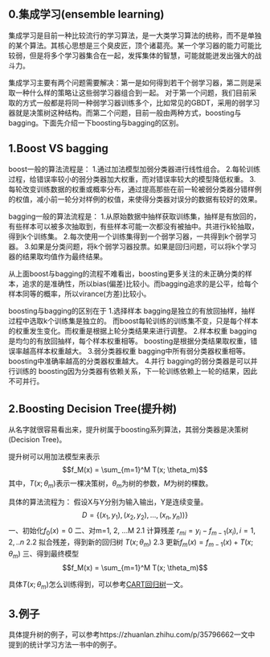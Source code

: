 ## 0.集成学习(ensemble learning)
集成学习是目前一种比较流行的学习算法，是一大类学习算法的统称，而不是单独的某个算法。其核心思想是三个臭皮匠，顶个诸葛亮。某一个学习器的能力可能比较弱，但是将多个学习器集合在一起，发挥集体的智慧，可能就能迸发出强大的战斗力。

集成学习主要有两个问题需要解决：第一是如何得到若干个弱学习器，第二则是采取一种什么样的策略让这些弱学习器组合到一起。
对于第一个问题，我们目前采取的方式一般都是将同一种弱学习器训练多个，比如常见的GBDT，采用的弱学习器就是决策树这种结构。而第二个问题，目前一般由两种方式，boosting与bagging。下面先介绍一下boosting与bagging的区别。

## 1.Boost VS bagging

boost一般的算法流程是：
1.通过加法模型加弱分类器进行线性组合。
2.每轮训练过程，给错误率较小的弱分类器加大权重，而对错误率较大的模型降低权重。
3.每轮改变训练数据的权重或概率分布，通过提高那些在前一轮被弱分类器分错样例的权值，减小前一轮分对样例的权值，来使得分类器对误分的数据有较好的效果。

bagging一般的算法流程是：
1.从原始数据中抽样获取训练集，抽样是有放回的，有些样本可以被多次抽取到，有些样本可能一次都没有被抽中。共进行k轮抽取，得到k个训练集。
2.每次使用一个训练集得到一个弱学习器，一共得到k个弱学习器。
3.如果是分类问题，将k个弱学习器投票。如果是回归问题，可以将k个学习器的结果取均值作为最终结果。

从上面boost与bagging的流程不难看出，boosting更多关注的未正确分类的样本，追求的是准确性，所以bias(偏差)比较小。而bagging追求的是公平，给每个样本同等的概率，所以virance(方差)比较小。

boosting与bagging的区别在于
1.选择样本
bagging是独立的有放回抽样，抽样过程中选取k个训练集是独立的。
而boost每轮训练的训练集不变，只是每个样本的权重发生变化。而权重是根据上轮分类结果来进行调整。
2.样本权重
bagging是均匀的有放回抽样，每个样本权重相等。
boosting是根据分类结果取权重，错误率越高样本权重越大。
3.弱分类器权重
bagging中所有弱分类器权重相等。
boosting中准确率越高的分类器权重越大。
4.并行
bagging的弱分类器是可以并行训练的
boosting因为分类器有依赖关系，下一轮训练依赖上一轮的结果，因此不可并行。

## 2.Boosting Decision Tree(提升树)
从名字就很容易看出来，提升树属于boosting系列算法，其弱分类器是决策树(Decision Tree)。

提升树可以用加法模型来表示
$$f_M(x) = \sum_{m=1}^M T(x; \theta_m)$$
其中，$T(x; \theta_m)$表示一棵决策树，$\theta_m$为树的参数，$M$为树的棵数。

具体的算法流程为：
假设X与Y分别为输入输出，Y是连续变量。$$D = \{ (x_1, y_1), (x_2, y_2), ..., (x_n, y_n)) \}$$
一、初始化$f_0(x) = 0$
二、对m=1, 2, ...M
2.1 计算残差 $r_{mi} = y_i - f_{m-1}(x_i), i=1, 2,..n$
2.2 拟合残差，得到新的回归树 $T(x; \theta_m)$
2.3 更新$f_m(x) = f_{m-1}(x) + T(x; \theta_m)$
三、得到最终模型
$$f_M(x) = \sum_{m=1}^M T(x; \theta_m)$$

具体$T(x; \theta_m)$怎么训练得到，可以参考[CART回归树](https://blog.csdn.net/bitcarmanlee/article/details/106824993)一文。

## 3.例子
具体提升树的例子，可以参考https://zhuanlan.zhihu.com/p/35796662一文中提到的统计学习方法一书中的例子。